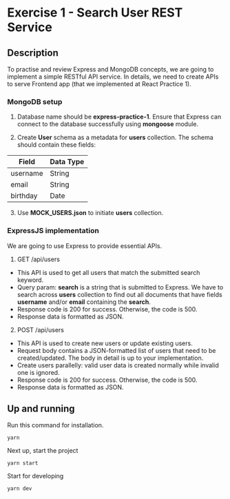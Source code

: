 # Exercise 1 - Search User REST Service

## Description
To practise and review Express and MongoDB concepts, we are going to implement a simple RESTful API service. In details, we need to create APIs to serve Frontend app (that we implemented at React Practice 1).

### MongoDB setup
1. Database name should be **express-practice-1**. Ensure that Express can connect to the database successfully using **mongoose** module.

2. Create **User** schema as a metadata for **users** collection. The schema should contain these fields:

| Field    | Data Type |
| -------- | --------- |
| username | String    |
| email    | String    |
| birthday | Date      |

3. Use **MOCK_USERS.json** to initiate **users** collection.

### ExpressJS implementation
We are going to use Express to provide essential APIs.
1. GET /api/users
- This API is used to get all users that match the submitted search keyword.
- Query param: **search** is a string that is submitted to Express. We have to search across **users** collection to find out all documents that have fields **username** and/or **email** containing the **search**.
- Response code is 200 for success. Otherwise, the code is 500.
- Response data is formatted as JSON.

2. POST /api/users
- This API is used to create new users or update existing users.
- Request body contains a JSON-formatted list of users that need to be created/updated. The body in detail is up to your implementation.
- Create users parallelly: valid user data is created normally while invalid one is ignored.
- Response code is 200 for success. Otherwise, the code is 500.
- Response data is formatted as JSON.

## Up and running
Run this command for installation.
```
yarn
```

Next up, start the project
```
yarn start
```

Start for developing
```
yarn dev
```